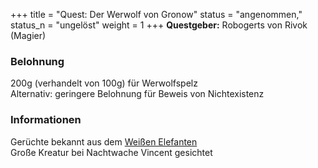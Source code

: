 
+++
title = "Quest: Der Werwolf von Gronow"
status = "angenommen,"
status_n = "ungelöst"
weight = 1
+++
**Questgeber:** Robogerts von Rivok (Magier)  
  
### Belohnung
200g (verhandelt von 100g) für Werwolfspelz  
Alternativ: geringere Belohnung für Beweis von Nichtexistenz    
### Informationen
Gerüchte bekannt aus dem [Weißen Elefanten](/gronow/?tav_elephant)  
Große Kreatur bei Nachtwache Vincent gesichtet

